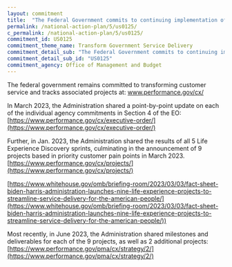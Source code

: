```yaml
---
layout: commitment
title:  "The Federal Government commits to continuing implementation of Executive Order 14058. In 2023, specific implementation projects will be selected by agency leaders and shared on http://www.performance.gov with appropriate measures of success. The Federal Government commits to continuing implementation of Executive Order 14058."
permalink: /national-action-plan/5/us0125/
c_permalink: /national-action-plan/5/us0125/
commitment_id: US0125
commitment_theme_name: Transform Government Service Delivery
commitment_detail_sub: "The Federal Government commits to continuing implementation of Executive Order 14058. In 2023, specific implementation projects will be selected by agency leaders and shared on http://www.performance.gov with appropriate measures of success. The Federal Government commits to continuing implementation of Executive Order 14058."
commitment_detail_sub_id: "US0125"
commitment_agency: Office of Management and Budget
---
```


The federal government remains committed to transforming customer service and tracks associated projects at: www.performance.gov/cx/

In March 2023, the Administration shared a point-by-point update on each of the individual agency commitments in Section 4 of the EO: 
[https://www.performance.gov/cx/executive-order/](https://www.performance.gov/cx/executive-order/)

Further, in Jan. 2023, the Administration shared the results of all 5 Life Experience Discovery sprints, culminating in the announcement of 9 projects based in priority customer pain points in March 2023.
[https://www.performance.gov/cx/projects/](https://www.performance.gov/cx/projects/)

[https://www.whitehouse.gov/omb/briefing-room/2023/03/03/fact-sheet-biden-harris-administration-launches-nine-life-experience-projects-to-streamline-service-delivery-for-the-american-people/](https://www.whitehouse.gov/omb/briefing-room/2023/03/03/fact-sheet-biden-harris-administration-launches-nine-life-experience-projects-to-streamline-service-delivery-for-the-american-people/)) 

Most recently, in June 2023, the Administration shared milestones and deliverables for each of the 9 projects, as well as 2 additional projects: 
[https://www.performance.gov/pma/cx/strategy/2/](https://www.performance.gov/pma/cx/strategy/2/) 